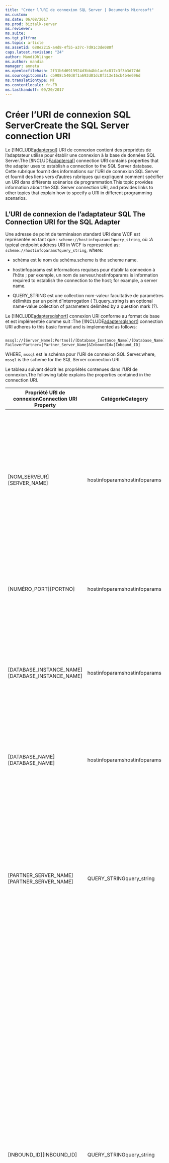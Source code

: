 ```yaml
---
title: "Créer l’URI de connexion SQL Server | Documents Microsoft"
ms.custom: 
ms.date: 06/08/2017
ms.prod: biztalk-server
ms.reviewer: 
ms.suite: 
ms.tgt_pltfrm: 
ms.topic: article
ms.assetid: 688e2215-a4d8-4f55-a37c-7d91c3de080f
caps.latest.revision: "24"
author: MandiOhlinger
ms.author: mandia
manager: anneta
ms.openlocfilehash: 2f31b6d6919924d3bb4bb1ac6c817c3f3b3d77dd
ms.sourcegitcommit: cb908c540d8f1a692d01dc8f313e16cb4b4e696d
ms.translationtype: MT
ms.contentlocale: fr-FR
ms.lasthandoff: 09/20/2017
---
```

# <a name="create-the-sql-server-connection-uri"></a><span data-ttu-id="fbe06-102">Créer l’URI de connexion SQL Server</span><span class="sxs-lookup"><span data-stu-id="fbe06-102">Create the SQL Server connection URI</span></span>
<span data-ttu-id="fbe06-103">Le [!INCLUDE[adaptersql](../../includes/adaptersql-md.md)] URI de connexion contient des propriétés de l’adaptateur utilise pour établir une connexion à la base de données SQL Server.</span><span class="sxs-lookup"><span data-stu-id="fbe06-103">The [!INCLUDE[adaptersql](../../includes/adaptersql-md.md)] connection URI contains properties that the adapter uses to establish a connection to the SQL Server database.</span></span> <span data-ttu-id="fbe06-104">Cette rubrique fournit des informations sur l’URI de connexion SQL Server et fournit des liens vers d’autres rubriques qui expliquent comment spécifier un URI dans différents scénarios de programmation.</span><span class="sxs-lookup"><span data-stu-id="fbe06-104">This topic provides information about the SQL Server connection URI, and provides links to other topics that explain how to specify a URI in different programming scenarios.</span></span>  
  
##  <span data-ttu-id="fbe06-105"><a name="FailoverPartner"></a>L’URI de connexion de l’adaptateur SQL</span><span class="sxs-lookup"><span data-stu-id="fbe06-105"><a name="FailoverPartner"></a> The Connection URI for the SQL Adapter</span></span>  
 <span data-ttu-id="fbe06-106">Une adresse de point de terminaison standard URI dans WCF est représentée en tant que : `scheme://hostinfoparams?query_string`, où :</span><span class="sxs-lookup"><span data-stu-id="fbe06-106">A typical endpoint address URI in WCF is represented as: `scheme://hostinfoparams?query_string`, where:</span></span>  
  
-   <span data-ttu-id="fbe06-107">schéma est le nom du schéma.</span><span class="sxs-lookup"><span data-stu-id="fbe06-107">scheme is the scheme name.</span></span>  
  
-   <span data-ttu-id="fbe06-108">hostinfoparams est informations requises pour établir la connexion à l’hôte ; par exemple, un nom de serveur.</span><span class="sxs-lookup"><span data-stu-id="fbe06-108">hostinfoparams is information required to establish the connection to the host; for example, a server name.</span></span>  
  
-   <span data-ttu-id="fbe06-109">QUERY_STRING est une collection nom-valeur facultative de paramètres délimités par un point d’interrogation ( ?).</span><span class="sxs-lookup"><span data-stu-id="fbe06-109">query_string is an optional name-value collection of parameters delimited by a question mark (?).</span></span>  
  
 <span data-ttu-id="fbe06-110">Le [!INCLUDE[adaptersqlshort](../../includes/adaptersqlshort-md.md)] connexion URI conforme au format de base et est implémentée comme suit :</span><span class="sxs-lookup"><span data-stu-id="fbe06-110">The [!INCLUDE[adaptersqlshort](../../includes/adaptersqlshort-md.md)] connection URI adheres to this basic format and is implemented as follows:</span></span>  
  
```  
  
mssql://[Server_Name[:Portno]]/[Database_Instance_Name]/[Database_Name]?FailoverPartner=[Partner_Server_Name]&InboundId=[Inbound_ID]  
```  
  
 <span data-ttu-id="fbe06-111">WHERE, `mssql` est le schéma pour l’URI de connexion SQL Server.</span><span class="sxs-lookup"><span data-stu-id="fbe06-111">where, `mssql` is the scheme for the SQL Server connection URI.</span></span>  
  
 <span data-ttu-id="fbe06-112">Le tableau suivant décrit les propriétés contenues dans l’URI de connexion.</span><span class="sxs-lookup"><span data-stu-id="fbe06-112">The following table explains the properties contained in the connection URI.</span></span>  
  
|<span data-ttu-id="fbe06-113">Propriété URI de connexion</span><span class="sxs-lookup"><span data-stu-id="fbe06-113">Connection URI Property</span></span>|<span data-ttu-id="fbe06-114">Catégorie</span><span class="sxs-lookup"><span data-stu-id="fbe06-114">Category</span></span>|<span data-ttu-id="fbe06-115"> Description</span><span class="sxs-lookup"><span data-stu-id="fbe06-115">Description</span></span>|  
|-----------------------------|--------------|-----------------|  
|<span data-ttu-id="fbe06-116">[NOM_SERVEUR]</span><span class="sxs-lookup"><span data-stu-id="fbe06-116">[SERVER_NAME]</span></span>|<span data-ttu-id="fbe06-117">hostinfoparams</span><span class="sxs-lookup"><span data-stu-id="fbe06-117">hostinfoparams</span></span>|<span data-ttu-id="fbe06-118">Nom du serveur sur lequel SQL Server est installé.</span><span class="sxs-lookup"><span data-stu-id="fbe06-118">Name of the server on which SQL Server is installed.</span></span> <span data-ttu-id="fbe06-119">Si vous ne spécifiez pas une valeur, l’adaptateur suppose que le nom du serveur en tant que « localhost » et établit une connexion avec la base de données SQL Server sur le serveur local.</span><span class="sxs-lookup"><span data-stu-id="fbe06-119">If you do not specify a value, the adapter assumes the server name as “localhost” and establishes a connection with the SQL Server database on the local server.</span></span>|  
|<span data-ttu-id="fbe06-120">[NUMÉRO_PORT]</span><span class="sxs-lookup"><span data-stu-id="fbe06-120">[PORTNO]</span></span>|<span data-ttu-id="fbe06-121">hostinfoparams</span><span class="sxs-lookup"><span data-stu-id="fbe06-121">hostinfoparams</span></span>|<span data-ttu-id="fbe06-122">Le numéro de port sur lequel la connexion est établie.</span><span class="sxs-lookup"><span data-stu-id="fbe06-122">The port number where the connection is established.</span></span> <span data-ttu-id="fbe06-123">Si vous ne spécifiez pas une valeur, l’adaptateur se connecte via le port par défaut.</span><span class="sxs-lookup"><span data-stu-id="fbe06-123">If you do not specify a value, the adapter connects through the default port.</span></span>|  
|<span data-ttu-id="fbe06-124">[DATABASE_INSTANCE_NAME]</span><span class="sxs-lookup"><span data-stu-id="fbe06-124">[DATABASE_INSTANCE_NAME]</span></span>|<span data-ttu-id="fbe06-125">hostinfoparams</span><span class="sxs-lookup"><span data-stu-id="fbe06-125">hostinfoparams</span></span>|<span data-ttu-id="fbe06-126">Nom de l’instance de SQL Server pour se connecter à.</span><span class="sxs-lookup"><span data-stu-id="fbe06-126">Name of the SQL Server instance to connect to.</span></span> <span data-ttu-id="fbe06-127">Si vous ne spécifiez pas une valeur, l’adaptateur se connecte à l’instance de base de données par défaut.</span><span class="sxs-lookup"><span data-stu-id="fbe06-127">If you do not specify a value, the adapter connects to the default database instance.</span></span>|  
|<span data-ttu-id="fbe06-128">[DATABASE_NAME]</span><span class="sxs-lookup"><span data-stu-id="fbe06-128">[DATABASE_NAME]</span></span>|<span data-ttu-id="fbe06-129">hostinfoparams</span><span class="sxs-lookup"><span data-stu-id="fbe06-129">hostinfoparams</span></span>|<span data-ttu-id="fbe06-130">Nom de la base de données pour se connecter à.</span><span class="sxs-lookup"><span data-stu-id="fbe06-130">Name of the database to connect to.</span></span> <span data-ttu-id="fbe06-131">Si vous ne spécifiez pas une valeur, l’adaptateur se connecte à la base de données par défaut.</span><span class="sxs-lookup"><span data-stu-id="fbe06-131">If you do not specify a value, the adapter connects to the default database.</span></span>|  
|<span data-ttu-id="fbe06-132">[PARTNER_SERVER_NAME]</span><span class="sxs-lookup"><span data-stu-id="fbe06-132">[PARTNER_SERVER_NAME]</span></span>|<span data-ttu-id="fbe06-133">QUERY_STRING</span><span class="sxs-lookup"><span data-stu-id="fbe06-133">query_string</span></span>|<span data-ttu-id="fbe06-134">Nom de la base de données de basculement SQL Server pour se connecter à if de la base de données SQL Server principal n’est pas disponible.</span><span class="sxs-lookup"><span data-stu-id="fbe06-134">Name of the failover SQL Server database to connect to if the primary SQL Server database is not available.</span></span> <span data-ttu-id="fbe06-135">Pour plus d’informations sur la haute disponibilité par rapport à SQL Server, consultez [mise en miroir de base de données dans SQL Server](https://msdn.microsoft.com/library/5h52hef8.aspx).</span><span class="sxs-lookup"><span data-stu-id="fbe06-135">For more information about high availability with respect to SQL Server, see [Database Mirroring in SQL Server](https://msdn.microsoft.com/library/5h52hef8.aspx).</span></span>|  
|<span data-ttu-id="fbe06-136">[INBOUND_ID]</span><span class="sxs-lookup"><span data-stu-id="fbe06-136">[INBOUND_ID]</span></span>|<span data-ttu-id="fbe06-137">QUERY_STRING</span><span class="sxs-lookup"><span data-stu-id="fbe06-137">query_string</span></span>|<span data-ttu-id="fbe06-138">Un identificateur que vous ajoutez à l’URI pour le rendre unique de connexion.</span><span class="sxs-lookup"><span data-stu-id="fbe06-138">An identifier that you add to the connection URI to make it unique.</span></span> <span data-ttu-id="fbe06-139">Vous devez fournir ce paramètre de connexion si vous souhaitez générer des métadonnées pour le **TypedPolling** opération entrante.</span><span class="sxs-lookup"><span data-stu-id="fbe06-139">You must provide this connection parameter if you want to generate metadata for the **TypedPolling** inbound operation.</span></span> <span data-ttu-id="fbe06-140">En outre, dans une application BizTalk, si vous disposez de plusieurs d’interrogation de la même base de données, des emplacements de réception entrant ID établit la connexion URI unique, ce qui permet à des clients de l’adaptateur recevoir des messages de l’interrogation de la même base de données sur différents emplacements de réception.</span><span class="sxs-lookup"><span data-stu-id="fbe06-140">Also, in a BizTalk application, if you have multiple receive locations polling the same database, the inbound ID makes the connection URI unique, thereby enabling adapter clients to receive polling messages from the same database on different receive locations.</span></span> <span data-ttu-id="fbe06-141">Pour plus d’informations, consultez [de réception d’interrogation Messages entre plusieurs Ports réception à partir de SQL à l’aide de BizTalk Server](../../adapters-and-accelerators/adapter-sql/receive-polling-messages-across-multiple-receive-ports-from-sql-using-biztalk.md).</span><span class="sxs-lookup"><span data-stu-id="fbe06-141">For more information, see [Receive Polling Messages Across Multiple Receive Ports from SQL using BizTalk Server](../../adapters-and-accelerators/adapter-sql/receive-polling-messages-across-multiple-receive-ports-from-sql-using-biztalk.md).</span></span>|  
  
> [!NOTE]
>  <span data-ttu-id="fbe06-142">Pour plus d’informations sur ces propriétés de chaîne de connexion, consultez [propriété SqlConnection.ConnectionString](https://msdn.microsoft.com/library/system.data.sqlclient.sqlconnection.connectionstring.aspx).</span><span class="sxs-lookup"><span data-stu-id="fbe06-142">For more information about these connection string properties, see [SqlConnection.ConnectionString Property](https://msdn.microsoft.com/library/system.data.sqlclient.sqlconnection.connectionstring.aspx).</span></span>
  
## <a name="sql-server-credentials-and-the-connection-uri"></a><span data-ttu-id="fbe06-143">Informations d’identification SQL Server et l’URI de connexion</span><span class="sxs-lookup"><span data-stu-id="fbe06-143">SQL Server Credentials and the Connection URI</span></span>  
 <span data-ttu-id="fbe06-144">Le [!INCLUDE[adaptersqlshort](../../includes/adaptersqlshort-md.md)] ne prend pas en charge les informations d’identification en spécifiant l’URI de connexion.</span><span class="sxs-lookup"><span data-stu-id="fbe06-144">The [!INCLUDE[adaptersqlshort](../../includes/adaptersqlshort-md.md)] does not support specifying credentials in the connection URI.</span></span> <span data-ttu-id="fbe06-145">Pour plus d’informations sur la spécification des informations d’identification dans les applications qui utilisent la [!INCLUDE[adaptersqlshort](../../includes/adaptersqlshort-md.md)], consultez [sécuriser vos applications SQL](../../adapters-and-accelerators/adapter-sql/secure-your-sql-applications.md).</span><span class="sxs-lookup"><span data-stu-id="fbe06-145">For more information about specifying credentials in your applications that use the [!INCLUDE[adaptersqlshort](../../includes/adaptersqlshort-md.md)], see [Secure your SQL applications](../../adapters-and-accelerators/adapter-sql/secure-your-sql-applications.md).</span></span>  
  
## <a name="using-special-characters-in-the-connection-uri"></a><span data-ttu-id="fbe06-146">À l’aide de caractères spéciaux dans l’URI de connexion</span><span class="sxs-lookup"><span data-stu-id="fbe06-146">Using Special Characters in the Connection URI</span></span>  
 <span data-ttu-id="fbe06-147">Le [!INCLUDE[adaptersqlshort](../../includes/adaptersqlshort-md.md)] ne prend pas en charge la spécification d’une URI qui comporte des caractères spéciaux pour une des valeurs de paramètre de connexion.</span><span class="sxs-lookup"><span data-stu-id="fbe06-147">The [!INCLUDE[adaptersqlshort](../../includes/adaptersqlshort-md.md)] does not support specifying a connection URI that has special characters for any of the parameter values.</span></span> <span data-ttu-id="fbe06-148">Si les valeurs de paramètre de connexion contiennent des caractères spéciaux, assurez-vous que vous effectuez l’une des opérations suivantes :</span><span class="sxs-lookup"><span data-stu-id="fbe06-148">If the connection parameter values contain special characters, make sure you do one of the following:</span></span>  
  
-   <span data-ttu-id="fbe06-149">Si vous spécifiez l’URI dans [!INCLUDE[btsVStudioNoVersion](../../includes/btsvstudionoversion-md.md)] à l’aide de [!INCLUDE[addadapterservrefshort](../../includes/addadapterservrefshort-md.md)] ou [!INCLUDE[consumeadapterservshort](../../includes/consumeadapterservshort-md.md)], vous devez les spécifier en tant que-est dans le **propriétés URI** onglet, autrement dit, sans utiliser de caractères d’échappement.</span><span class="sxs-lookup"><span data-stu-id="fbe06-149">If you are specifying the URI in [!INCLUDE[btsVStudioNoVersion](../../includes/btsvstudionoversion-md.md)] using [!INCLUDE[addadapterservrefshort](../../includes/addadapterservrefshort-md.md)] or [!INCLUDE[consumeadapterservshort](../../includes/consumeadapterservshort-md.md)], you must specify them as-is in the **URI Properties** tab, that is, without using any escape characters.</span></span> <span data-ttu-id="fbe06-150">Si vous spécifiez l’URI directement dans le **configurer un URI** champ et les paramètres de connexion contiennent des caractères spéciaux, vous devez spécifier les paramètres de connexion à l’aide de caractères d’échappement corrects.</span><span class="sxs-lookup"><span data-stu-id="fbe06-150">If you specify the URI directly in the **Configure a URI** field and the connection parameters contain special characters, you must specify the connection parameters using proper escape characters.</span></span>  
  
     <span data-ttu-id="fbe06-151">Par exemple, si l’URI de connexion a un paramètre portant le nom `sql server`, vous devez le spécifier en tant que `sql%20server`.</span><span class="sxs-lookup"><span data-stu-id="fbe06-151">For example, if the connection URI has a parameter with name `sql server`, you must specify it as `sql%20server`.</span></span>  
  
-   <span data-ttu-id="fbe06-152">Si vous spécifiez l’URI lors de la création d’un envoi ou port de réception [!INCLUDE[btsBizTalkServerNoVersion](../../includes/btsbiztalkservernoversion-md.md)] console d’Administration et les paramètres de connexion contiennent des caractères spéciaux, vous devez spécifier les paramètres de connexion à l’aide de caractères d’échappement corrects.</span><span class="sxs-lookup"><span data-stu-id="fbe06-152">If you are specifying the URI while creating a send or receive port in [!INCLUDE[btsBizTalkServerNoVersion](../../includes/btsbiztalkservernoversion-md.md)] Administration console, and the connection parameters contain special characters, you must specify the connection parameters using proper escape characters.</span></span>  
  
## <a name="using-the-connection-uri-to-connect-to-the-sql-server-database"></a><span data-ttu-id="fbe06-153">À l’aide de l’URI de connexion pour se connecter à la base de données SQL Server</span><span class="sxs-lookup"><span data-stu-id="fbe06-153">Using the Connection URI to Connect to the SQL Server Database</span></span>  
 <span data-ttu-id="fbe06-154">Ce qui suit est un URI de connexion exemple pour le [!INCLUDE[adaptersqlshort](../../includes/adaptersqlshort-md.md)].</span><span class="sxs-lookup"><span data-stu-id="fbe06-154">The following is a sample connection URI for the [!INCLUDE[adaptersqlshort](../../includes/adaptersqlshort-md.md)].</span></span>  
  
```  
mssql://sql_server/sql_server_instance//  
```  
  
 <span data-ttu-id="fbe06-155">Dans l’exemple précédent, « sql_server » est le nom de l’ordinateur sur lequel SQL Server est installé, alors que « sql_server_instance » est le nom de l’instance de base de données pour se connecter à.</span><span class="sxs-lookup"><span data-stu-id="fbe06-155">In the preceding example, “sql_server” is the name of the computer on which SQL Server is installed whereas “sql_server_instance” is the name of the database instance to connect to.</span></span> <span data-ttu-id="fbe06-156">Car aucun nom de base de données est spécifié, l’adaptateur se connecte à la base de données par défaut.</span><span class="sxs-lookup"><span data-stu-id="fbe06-156">Because no database name is specified, the adapter will connect to the default database.</span></span>  
  
 <span data-ttu-id="fbe06-157">Voici un exemple d’une connexion URI où la base de données SQL Server est installé sur le même ordinateur que le [!INCLUDE[adaptersqlshort](../../includes/adaptersqlshort-md.md)].</span><span class="sxs-lookup"><span data-stu-id="fbe06-157">The following is an example of a connection URI where the SQL Server database is installed on the same computer as the [!INCLUDE[adaptersqlshort](../../includes/adaptersqlshort-md.md)].</span></span> <span data-ttu-id="fbe06-158">Dans cet exemple, l’adaptateur se connecte à la base de données « ma_base_de_données » pour l’instance de base de données « sql_server_instance » sur l’ordinateur local.</span><span class="sxs-lookup"><span data-stu-id="fbe06-158">In this example, the adapter connects to the database “my_database” for the “sql_server_instance” database instance on the local computer.</span></span>  
  
```  
mssql://localhost/sql_server_instance/my_database/  
```  
  
 <span data-ttu-id="fbe06-159">Dans cet exemple, l’adaptateur se connecte à la base de données par défaut pour l’instance par défaut en cours d’exécution sur l’ordinateur local.</span><span class="sxs-lookup"><span data-stu-id="fbe06-159">In this example, the adapter connects to the default database for the default instance running on the local computer.</span></span>  
  
```  
mssql://localhost///  
```  
  
 <span data-ttu-id="fbe06-160">Pour plus d’informations sur la façon de spécifier une connexion à SQL Server de base de données lorsque vous :</span><span class="sxs-lookup"><span data-stu-id="fbe06-160">For information about how to specify a connection to the SQL Server database when you:</span></span>  
  
-   <span data-ttu-id="fbe06-161">Utilisez le [!INCLUDE[consumeadapterservlong](../../includes/consumeadapterservlong-md.md)] ou [!INCLUDE[addadapterservreflong](../../includes/addadapterservreflong-md.md)], consultez [se connecter à SQL Server dans Visual Studio à l’aide de l’adaptateur SQL](../../adapters-and-accelerators/adapter-sql/connect-to-sql-server-in-visual-studio-using-the-sql-adapter.md).</span><span class="sxs-lookup"><span data-stu-id="fbe06-161">Use the [!INCLUDE[consumeadapterservlong](../../includes/consumeadapterservlong-md.md)] or the [!INCLUDE[addadapterservreflong](../../includes/addadapterservreflong-md.md)], see [Connect to SQL Server in Visual Studio using the SQL adapter](../../adapters-and-accelerators/adapter-sql/connect-to-sql-server-in-visual-studio-using-the-sql-adapter.md).</span></span>  
  
-   <span data-ttu-id="fbe06-162">Configurer un port d’envoi ou réception de port (emplacement) dans une solution BizTalk Server, consultez [configurer manuellement une liaison de port physique à l’adaptateur SQL](../../adapters-and-accelerators/adapter-sql/manually-configure-a-physical-port-binding-to-the-sql-adapter.md).</span><span class="sxs-lookup"><span data-stu-id="fbe06-162">Configure a send port or receive port (location) in a BizTalk Server solution, see [Manually configure a physical port binding to the SQL adapter](../../adapters-and-accelerators/adapter-sql/manually-configure-a-physical-port-binding-to-the-sql-adapter.md).</span></span>
  
-   <span data-ttu-id="fbe06-163">Utilisez le modèle de canal WCF dans une solution de programmation, consultez [créer un canal à l’aide de l’adaptateur SQL](../../adapters-and-accelerators/adapter-sql/create-a-channel-using-the-sql-adapter.md).</span><span class="sxs-lookup"><span data-stu-id="fbe06-163">Use the WCF channel model in a programming solution, see [Create a channel using the SQL adapter](../../adapters-and-accelerators/adapter-sql/create-a-channel-using-the-sql-adapter.md).</span></span>  
  
-   <span data-ttu-id="fbe06-164">Utilisez le modèle de service WCF dans une solution de programmation, consultez [configurer une liaison de Client de l’adaptateur SQL](../../adapters-and-accelerators/adapter-sql/configure-a-client-binding-for-the-sql-adapter.md).</span><span class="sxs-lookup"><span data-stu-id="fbe06-164">Use the WCF service model in a programming solution, see [Configure a Client Binding for the SQL Adapter](../../adapters-and-accelerators/adapter-sql/configure-a-client-binding-for-the-sql-adapter.md).</span></span>  
  
## <a name="see-also"></a><span data-ttu-id="fbe06-165">Voir aussi</span><span class="sxs-lookup"><span data-stu-id="fbe06-165">See Also</span></span>  
[<span data-ttu-id="fbe06-166">Développer vos applications SQL</span><span class="sxs-lookup"><span data-stu-id="fbe06-166">Develop your SQL applications</span></span>](../../adapters-and-accelerators/adapter-sql/develop-your-sql-applications.md)
